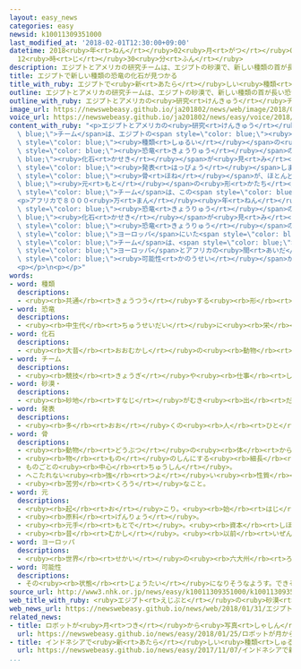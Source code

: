 ```yaml
---
layout: easy_news
categories: easy
newsid: k10011309351000
last_modified_at: '2018-02-01T12:30:00+09:00'
datetime: 2018<ruby>年<rt>ねん</rt></ruby>02<ruby>月<rt>がつ</rt></ruby>01<ruby>日<rt>にち</rt></ruby>
  12<ruby>時<rt>じ</rt></ruby>30<ruby>分<rt>ふん</rt></ruby>
description: エジプトとアメリカの研究チームは、エジプトの砂漠で、新しい種類の首が長い恐竜の化石が見つかったと発表しました。
title: エジプトで新しい種類の恐竜の化石が見つかる
title_with_ruby: エジプトで<ruby>新<rt>あたら</rt></ruby>しい<ruby>種類<rt>しゅるい</rt></ruby>の<ruby>恐竜<rt>きょうりゅう</rt></ruby>の<ruby>化石<rt>かせき</rt></ruby>が<ruby>見<rt>み</rt></ruby>つかる
outline: エジプトとアメリカの研究チームは、エジプトの砂漠で、新しい種類の首が長い恐竜の化石が見つかったと発表しました。
outline_with_ruby: エジプトとアメリカの<ruby>研究<rt>けんきゅう</rt></ruby>チームは、エジプトの<ruby>砂漠<rt>さばく</rt></ruby>で、<ruby>新<rt>あたら</rt></ruby>しい<ruby>種類<rt>しゅるい</rt></ruby>の<ruby>首<rt>くび</rt></ruby>が<ruby>長<rt>なが</rt></ruby>い<ruby>恐竜<rt>きょうりゅう</rt></ruby>の<ruby>化石<rt>かせき</rt></ruby>が<ruby>見<rt>み</rt></ruby>つかったと<ruby>発表<rt>はっぴょう</rt></ruby>しました。
image_url: https://newswebeasy.github.io/ja201802/news/web/image/2018/01/31/K10011309351_1801310653_1801310705_01_02.jpg
voice_url: https://newswebeasy.github.io/ja201802/news/easy/voice/2018/02/01/k10011309351000.mp3
content_with_ruby: "<p>エジプトとアメリカの<ruby>研究<rt>けんきゅう</rt></ruby><span style=\"color:\
  \ blue;\">チーム</span>は、エジプトの<span style=\"color: blue;\"><ruby>砂漠<rt>さばく</rt></ruby></span>で、<ruby>新<rt>あたら</rt></ruby>しい<span\
  \ style=\"color: blue;\"><ruby>種類<rt>しゅるい</rt></ruby></span>の<ruby>首<rt>くび</rt></ruby>が<ruby>長<rt>なが</rt></ruby>い<span\
  \ style=\"color: blue;\"><ruby>恐竜<rt>きょうりゅう</rt></ruby></span>の<span style=\"color:\
  \ blue;\"><ruby>化石<rt>かせき</rt></ruby></span>が<ruby>見<rt>み</rt></ruby>つかったと<span\
  \ style=\"color: blue;\"><ruby>発表<rt>はっぴょう</rt></ruby></span>しました。</p>\n<p><ruby>頭<rt>あたま</rt></ruby>から<ruby>足<rt>あし</rt></ruby>までの<span\
  \ style=\"color: blue;\"><ruby>骨<rt>ほね</rt></ruby></span>が、ほとんど<span style=\"color:\
  \ blue;\"><ruby>元<rt>もと</rt></ruby></span>の<ruby>形<rt>かたち</rt></ruby>で<ruby>見<rt>み</rt></ruby>つかりました。<ruby>研究<rt>けんきゅう</rt></ruby><span\
  \ style=\"color: blue;\">チーム</span>は、この<span style=\"color: blue;\"><ruby>恐竜<rt>きょうりゅう</rt></ruby></span>は<ruby>体<rt>からだ</rt></ruby>の<ruby>長<rt>なが</rt></ruby>さが１０ｍ、<ruby>重<rt>おも</rt></ruby>さが５ｔぐらいで、８０００<ruby>万<rt>まん</rt></ruby><ruby>年<rt>ねん</rt></ruby>ぐらい<ruby>前<rt>まえ</rt></ruby>に<ruby>生<rt>い</rt></ruby>きていたと<ruby>考<rt>かんが</rt></ruby>えています。</p>\n\
  <p>アフリカで８０００<ruby>万<rt>まん</rt></ruby><ruby>年<rt>ねん</rt></ruby>ぐらい<ruby>前<rt>まえ</rt></ruby>の<span\
  \ style=\"color: blue;\"><ruby>恐竜<rt>きょうりゅう</rt></ruby></span>の<span style=\"color:\
  \ blue;\"><ruby>化石<rt>かせき</rt></ruby></span>が<ruby>見<rt>み</rt></ruby>つかることは、とても<ruby>珍<rt>めずら</rt></ruby>しいです。この<span\
  \ style=\"color: blue;\"><ruby>恐竜<rt>きょうりゅう</rt></ruby></span>の<ruby>体<rt>からだ</rt></ruby>は、<ruby>同<rt>おな</rt></ruby>じ<ruby>時代<rt>じだい</rt></ruby>に<span\
  \ style=\"color: blue;\">ヨーロッパ</span>にいた<span style=\"color: blue;\"><ruby>恐竜<rt>きょうりゅう</rt></ruby></span>と<ruby>似<rt>に</rt></ruby>ています。このため<ruby>研究<rt>けんきゅう</rt></ruby><span\
  \ style=\"color: blue;\">チーム</span>は、<span style=\"color: blue;\"><ruby>恐竜<rt>きょうりゅう</rt></ruby></span>が<span\
  \ style=\"color: blue;\">ヨーロッパ</span>とアフリカの<ruby>間<rt>あいだ</rt></ruby>を<ruby>行<rt>い</rt></ruby>ったり<ruby>来<rt>き</rt></ruby>たりしていた<span\
  \ style=\"color: blue;\"><ruby>可能性<rt>かのうせい</rt></ruby></span>があると<ruby>言<rt>い</rt></ruby>っています。</p>\n\
  <p></p>\n<p></p>"
words:
- word: 種類
  descriptions:
  - <ruby><rb>共通</rb><rt>きょうつう</rt></ruby>する<ruby><rb>形</rb><rt>かたち</rt></ruby>や<ruby><rb>性質</rb><rt>せいしつ</rt></ruby>によって<ruby><rb>分</rb><rt>わ</rt></ruby>けたもの。
- word: 恐竜
  descriptions:
  - <ruby><rb>中生代</rb><rt>ちゅうせいだい</rt></ruby>に<ruby><rb>栄</rb><rt>さか</rt></ruby>えた<ruby><rb>巨大</rb><rt>きょだい</rt></ruby>なは<ruby><rb>虫類</rb><rt>ちゅうるい</rt></ruby>のなかま。<ruby><rb>大</rb><rt>おお</rt></ruby>きなものは<ruby><rb>体</rb><rt>からだ</rt></ruby>の<ruby><rb>長</rb><rt>なが</rt></ruby>さ３０メートル、<ruby><rb>重</rb><rt>おも</rt></ruby>さ５０トンぐらいあった。<ruby><rb>化石</rb><rt>かせき</rt></ruby>として<ruby><rb>発見</rb><rt>はっけん</rt></ruby>される。
- word: 化石
  descriptions:
  - <ruby><rb>大昔</rb><rt>おおむかし</rt></ruby>の<ruby><rb>動物</rb><rt>どうぶつ</rt></ruby>の<ruby><rb>骨</rb><rt>ほね</rt></ruby>や<ruby><rb>貝</rb><rt>かい</rt></ruby>がら、<ruby><rb>植物</rb><rt>しょくぶつ</rt></ruby>などが、<ruby><rb>石</rb><rt>いし</rt></ruby>のようになって<ruby><rb>岩</rb><rt>いわ</rt></ruby>や<ruby><rb>土</rb><rt>つち</rt></ruby>の<ruby><rb>中</rb><rt>なか</rt></ruby>に<ruby><rb>残</rb><rt>のこ</rt></ruby>っているもの。
- word: チーム
  descriptions:
  - <ruby><rb>競技</rb><rt>きょうぎ</rt></ruby>や<ruby><rb>仕事</rb><rt>しごと</rt></ruby>をするときの、<ruby><rb>組</rb><rt>くみ</rt></ruby>や<ruby><rb>団体</rb><rt>だんたい</rt></ruby>。
- word: 砂漠・
  descriptions:
  - <ruby><rb>砂地</rb><rt>すなじ</rt></ruby>がむき<ruby><rb>出</rb><rt>だ</rt></ruby>しになっている<ruby><rb>広</rb><rt>ひろ</rt></ruby>い<ruby><rb>地域</rb><rt>ちいき</rt></ruby>。かわいた<ruby><rb>気候</rb><rt>きこう</rt></ruby>のため<ruby><rb>植物</rb><rt>しょくぶつ</rt></ruby>が<ruby><rb>育</rb><rt>そだ</rt></ruby>ちにくい。ゴビ<ruby><rb>砂漠</rb><rt>さばく</rt></ruby>・サハラ<ruby><rb>砂漠</rb><rt>さばく</rt></ruby>など。
- word: 発表
  descriptions:
  - <ruby><rb>多</rb><rt>おお</rt></ruby>くの<ruby><rb>人</rb><rt>ひと</rt></ruby>に<ruby><rb>広</rb><rt>ひろ</rt></ruby>く<ruby><rb>知</rb><rt>し</rt></ruby>らせること。
- word: 骨
  descriptions:
  - <ruby><rb>動物</rb><rt>どうぶつ</rt></ruby>の<ruby><rb>体</rb><rt>からだ</rt></ruby>の<ruby><rb>中</rb><rt>なか</rt></ruby>にあって、<ruby><rb>体</rb><rt>からだ</rt></ruby>を<ruby><rb>支</rb><rt>ささ</rt></ruby>えているかたいもの。
  - <ruby><rb>物</rb><rt>もの</rt></ruby>のしんにする<ruby><rb>細長</rb><rt>ほそなが</rt></ruby>い<ruby><rb>竹</rb><rt>たけ</rt></ruby>や<ruby><rb>金属</rb><rt>きんぞく</rt></ruby>。
  - ものごとの<ruby><rb>中心</rb><rt>ちゅうしん</rt></ruby>。
  - へこたれない<ruby><rb>強</rb><rt>つよ</rt></ruby>い<ruby><rb>性質</rb><rt>せいしつ</rt></ruby>。
  - <ruby><rb>苦労</rb><rt>くろう</rt></ruby>なこと。
- word: 元
  descriptions:
  - <ruby><rb>起</rb><rt>お</rt></ruby>こり。<ruby><rb>始</rb><rt>はじ</rt></ruby>まり。<ruby><rb>原因</rb><rt>げんいん</rt></ruby>。
  - <ruby><rb>原料</rb><rt>げんりょう</rt></ruby>。
  - <ruby><rb>元手</rb><rt>もとで</rt></ruby>。<ruby><rb>資本</rb><rt>しほん</rt></ruby>。
  - <ruby><rb>昔</rb><rt>むかし</rt></ruby>。<ruby><rb>以前</rb><rt>いぜん</rt></ruby>。
- word: ヨーロッパ
  descriptions:
  - <ruby><rb>世界</rb><rt>せかい</rt></ruby>の<ruby><rb>六大州</rb><rt>ろくだいしゅう</rt></ruby>の<ruby><rb>一</rb><rt>ひと</rt></ruby>つ。アジアの<ruby><rb>北西</rb><rt>ほくせい</rt></ruby>、アフリカの<ruby><rb>北</rb><rt>きた</rt></ruby>にある。<ruby><rb>産業</rb><rt>さんぎょう</rt></ruby>や<ruby><rb>文化</rb><rt>ぶんか</rt></ruby>が<ruby><rb>発達</rb><rt>はったつ</rt></ruby>した<ruby><rb>国</rb><rt>くに</rt></ruby>が<ruby><rb>多</rb><rt>おお</rt></ruby>い。
- word: 可能性
  descriptions:
  - その<ruby><rb>状態</rb><rt>じょうたい</rt></ruby>になりそうなようす。できそうなようす。
source_url: http://www3.nhk.or.jp/news/easy/k10011309351000/k10011309351000.html
web_title_with_ruby: <ruby>エジプト<rt>えじぷと</rt></ruby>の<ruby>砂漠<rt>さばく</rt></ruby>で<ruby>新種<rt>しんしゅ</rt></ruby>の<ruby>恐竜<rt>きょうりゅう</rt></ruby>の<ruby>化石<rt>かせき</rt></ruby><ruby>発見<rt>はっけん</rt></ruby>
web_news_url: https://newswebeasy.github.io/news/web/2018/01/31/エジプトの砂漠で新種の恐竜の化石発見
related_news:
- title: ロボットが<ruby>月<rt>つき</rt></ruby>から<ruby>写真<rt>しゃしん</rt></ruby>を<ruby>送<rt>おく</rt></ruby>る<ruby>競争<rt>きょうそう</rt></ruby>「<ruby>勝<rt>か</rt></ruby>つチームはなさそう」
  url: https://newswebeasy.github.io/news/easy/2018/01/25/ロボットが月から写真を送る競争勝つチームはなさそう
- title: インドネシアで<ruby>新<rt>あたら</rt></ruby>しい<ruby>種類<rt>しゅるい</rt></ruby>のオランウータンが<ruby>見<rt>み</rt></ruby>つかる
  url: https://newswebeasy.github.io/news/easy/2017/11/07/インドネシアで新しい種類のオランウータンが見つかる
...
```

